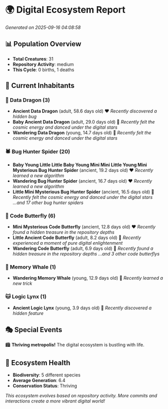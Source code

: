 # 🌍 Digital Ecosystem Report
*Generated on 2025-09-16 04:08:58*

## 📊 Population Overview
- **Total Creatures**: 31
- **Repository Activity**: medium
- **This Cycle**: 0 births, 1 deaths

## 👥 Current Inhabitants

### 🐉 Data Dragon (3)
- **Ancient Data Dragon** (adult, 58.6 days old) ❤️
  *Recently discovered a hidden bug*
- **Baby Ancient Data Dragon** (adult, 29.0 days old) 💚
  *Recently felt the cosmic energy and danced under the digital stars*
- **Wandering Data Dragon** (young, 14.7 days old) 💚
  *Recently felt the cosmic energy and danced under the digital stars*

### 🕷️ Bug Hunter Spider (20)
- **Baby Young Little Little Baby Young Mini Mini Little Young Mini Mysterious Bug Hunter Spider** (ancient, 19.2 days old) ❤️
  *Recently learned a new algorithm*
- **Wandering Bug Hunter Spider** (ancient, 16.7 days old) ❤️
  *Recently learned a new algorithm*
- **Little Mini Mysterious Bug Hunter Spider** (ancient, 16.5 days old) 💛
  *Recently felt the cosmic energy and danced under the digital stars*
  *...and 17 other bug hunter spiders*

### 🦋 Code Butterfly (6)
- **Mini Mysterious Code Butterfly** (ancient, 12.8 days old) ❤️
  *Recently found a hidden treasure in the repository depths*
- **Little Ancient Code Butterfly** (adult, 8.2 days old) 💚
  *Recently experienced a moment of pure digital enlightenment*
- **Wandering Code Butterfly** (adult, 6.9 days old) 💚
  *Recently found a hidden treasure in the repository depths*
  *...and 3 other code butterflys*

### 🐋 Memory Whale (1)
- **Wandering Memory Whale** (young, 12.9 days old) 💚
  *Recently learned a new trick*

### 🐱 Logic Lynx (1)
- **Ancient Logic Lynx** (young, 3.9 days old) 💚
  *Recently discovered a hidden feature*

## 🎭 Special Events

🏙️ **Thriving metropolis!** The digital ecosystem is bustling with life.

## 🔬 Ecosystem Health
- **Biodiversity**: 5 different species
- **Average Generation**: 6.4
- **Conservation Status**: Thriving

*This ecosystem evolves based on repository activity. More commits and interactions create a more vibrant digital world!*
